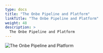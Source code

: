 ```yaml
---
type: docs
title: "The Onbe Pipeline and Platform"
linkTitle: "The Onbe Pipeline and Platform"
weight: 48
description: >
  The Onbe Pipeline and Platform
---
```


![The Onbe Pipeline and Platform](/images/bootcamp-slides/microservices-bootcamp/Slide48.PNG)

